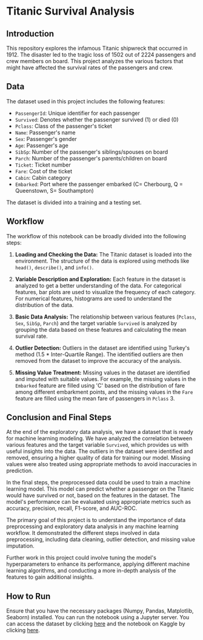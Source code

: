 # Titanic Survival Analysis

## Introduction

This repository explores the infamous Titanic shipwreck that occurred in 1912. The disaster led to the tragic loss of 1502 out of 2224 passengers and crew members on board. This project analyzes the various factors that might have affected the survival rates of the passengers and crew.

## Data

The dataset used in this project includes the following features:

- `PassengerId`: Unique identifier for each passenger
- `Survived`: Denotes whether the passenger survived (1) or died (0)
- `Pclass`: Class of the passenger's ticket
- `Name`: Passenger's name
- `Sex`: Passenger's gender
- `Age`: Passenger's age
- `SibSp`: Number of the passenger's siblings/spouses on board
- `Parch`: Number of the passenger's parents/children on board
- `Ticket`: Ticket number
- `Fare`: Cost of the ticket
- `Cabin`: Cabin category
- `Embarked`: Port where the passenger embarked (C= Cherbourg, Q = Queenstown, S= Southampton)

The dataset is divided into a training and a testing set.

## Workflow

The workflow of this notebook can be broadly divided into the following steps:

1. **Loading and Checking the Data:** The Titanic dataset is loaded into the environment. The structure of the data is explored using methods like `head()`, `describe()`, and `info()`.

2. **Variable Description and Exploration:** Each feature in the dataset is analyzed to get a better understanding of the data. For categorical features, bar plots are used to visualize the frequency of each category. For numerical features, histograms are used to understand the distribution of the data.

3. **Basic Data Analysis:** The relationship between various features (`Pclass`, `Sex`, `SibSp`, `Parch`) and the target variable `Survived` is analyzed by grouping the data based on these features and calculating the mean survival rate.

4. **Outlier Detection:** Outliers in the dataset are identified using Turkey's method (1.5 * Inter-Quartile Range). The identified outliers are then removed from the dataset to improve the accuracy of the analysis.

5. **Missing Value Treatment:** Missing values in the dataset are identified and imputed with suitable values. For example, the missing values in the `Embarked` feature are filled using 'C' based on the distribution of fare among different embarkment points, and the missing values in the `Fare` feature are filled using the mean fare of passengers in `Pclass` 3.

## Conclusion and Final Steps

At the end of the exploratory data analysis, we have a dataset that is ready for machine learning modeling. We have analyzed the correlation between various features and the target variable `Survived`, which provides us with useful insights into the data. The outliers in the dataset were identified and removed, ensuring a higher quality of data for training our model. Missing values were also treated using appropriate methods to avoid inaccuracies in prediction.

In the final steps, the preprocessed data could be used to train a machine learning model. This model can predict whether a passenger on the Titanic would have survived or not, based on the features in the dataset. The model's performance can be evaluated using appropriate metrics such as accuracy, precision, recall, F1-score, and AUC-ROC.

The primary goal of this project is to understand the importance of data preprocessing and exploratory data analysis in any machine learning workflow. It demonstrated the different steps involved in data preprocessing, including data cleaning, outlier detection, and missing value imputation.

Further work in this project could involve tuning the model's hyperparameters to enhance its performance, applying different machine learning algorithms, and conducting a more in-depth analysis of the features to gain additional insights.
## How to Run

Ensure that you have the necessary packages (Numpy, Pandas, Matplotlib, Seaborn) installed. You can run the notebook using a Jupyter server. You can access the dataset by clicking [here](https://www.kaggle.com/competitions/titanic) and the notebook on Kaggle by clicking [here](https://www.kaggle.com/code/okanarslan/okan-arslan-titanic-eda/notebook).
